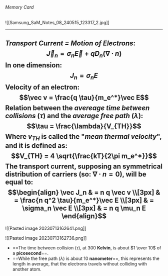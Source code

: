 ###### Memory Card
![[Samsung_SaM_Notes_08_240515_123317_2.jpg]]

---
***Transport Current = Motion of Electrons***:
$$\vec J_n = \sigma_n \vec E + q D_n (\nabla \cdot n)$$
In one dimension:$$ J_n = \sigma_n E $$
Velocity of an electron:
$$\vec v = \frac{q \tau}{m_e^*}\vec E$$
Relation between the ***avereage time between collisions*** ($\tau$) and the ***average free path*** ($\lambda$):$$\tau = \frac{\lambda}{V_{TH}}$$Where $v_{TH}$ is called the "***mean thermal velocity***", and it is defined as:$$V_{TH} = 4 \sqrt{\frac{kT}{2\pi m_e^*}}$$The **transport current**, supposing an symmetrical distribution of carriers (so: $\nabla \cdot n = 0$), will be equal to:$$\begin{align}
\vec J_n &  = n q \vec v
\\[3px]
& = \frac{n q^2 \tau}{m_e^*}\vec E
\\[3px]
& = \sigma_n \vec E
\\[3px]
& = n q \mu_n E
\end{align}$$
---

![[Pasted image 20230713162641.png]]

![[Pasted image 20230713162736.png]]
- ==The time between collision ($\tau$), at $300$ **Kelvin**, is about $1 \over 10$ of a **picosecond**==. 
- ==While the free path ($\lambda$) is about $10$ **nanometer**==, this represents the length in average, that the electrons travels without colliding with another atom.
